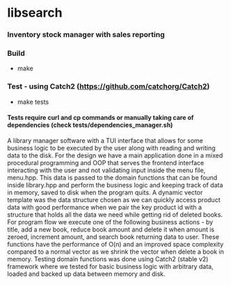 # libsearch #

### Inventory stock manager with sales reporting ###

### Build ###
* make

### Test - using Catch2 (https://github.com/catchorg/Catch2)
* make tests
#### Tests require curl and cp commands or manually taking care of dependencies (check tests/dependencies_manager.sh)

A library manager software with a TUI interface that allows for some business logic to be executed by the user along with reading and writing data to the disk.
For the design we have a main application done in a mixed  procedural  programming and OOP that serves the frontend interface interacting with the user and not validating input inside the menu  file, menu.hpp. This data is passed to the domain functions that can be found inside library.hpp and perform the business logic and keeping track of data in memory, saved to disk when the program quits.
A dynamic vector template was the data structure chosen as we can quickly access product data with good performance when we pair the key product id with a structure that holds all the data we need while getting rid of deleted books. 
For program flow we execute one of the following business actions - by title, add a new book, reduce book amount and delete it when amount is zeroed, increment amount, and search book returning data to user.  These functions have the performance of O(n) and an improved space complexity compared to a normal vector as we shrink the vector when delete a book in memory.
Testing  domain functions was done using Catch2 (stable v2) framework where we tested for basic business logic with arbitrary data, loaded and backed up data between memory and disk.
